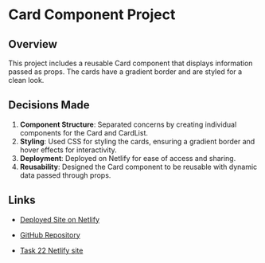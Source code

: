 # Card Component Project

## Overview

This project includes a reusable Card component that displays information passed as props. The cards have a gradient border and are styled for a clean look.

## Decisions Made

1. **Component Structure**: Separated concerns by creating individual components for the Card and CardList.
2. **Styling**: Used CSS for styling the cards, ensuring a gradient border and hover effects for interactivity.
3. **Deployment**: Deployed on Netlify for ease of access and sharing.
4. **Reusability**: Designed the Card component to be reusable with dynamic data passed through props.

## Links

- [Deployed Site on Netlify](https://harmonious-horse-99a9ba.netlify.app)
- [GitHub Repository](https://github.com/Faizcasm/reactprops.git)


- [Task 22 Netlify site](https://earnest-khapse-f07a8a.netlify.app/)

